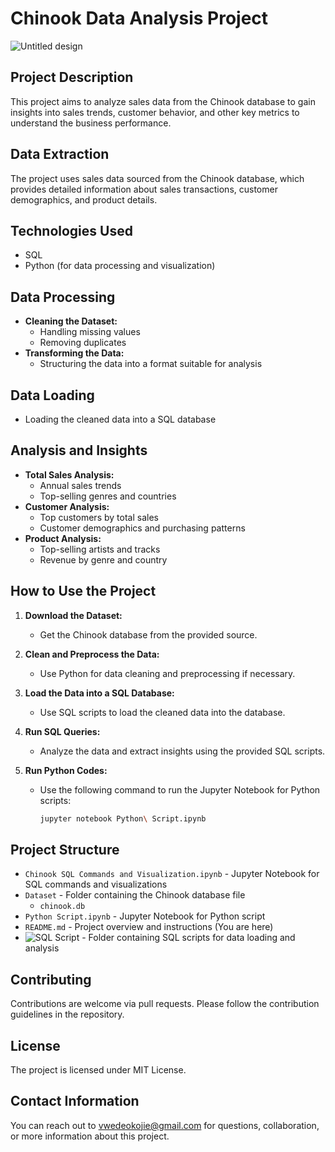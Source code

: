 # Chinook Data Analysis Project

![Untitled design](https://github.com/VwedeOkojie/Chinook/assets/161823174/f3e4db09-0ad4-4ea0-9441-4aba52f6a2f1)


## Project Description

This project aims to analyze sales data from the Chinook database to gain insights into sales trends, customer behavior, and other key metrics to understand the business performance.

## Data Extraction

The project uses sales data sourced from the Chinook database, which provides detailed information about sales transactions, customer demographics, and product details.

## Technologies Used

- SQL
- Python (for data processing and visualization)

## Data Processing

- **Cleaning the Dataset:**
  - Handling missing values
  - Removing duplicates
- **Transforming the Data:**
  - Structuring the data into a format suitable for analysis

## Data Loading

- Loading the cleaned data into a SQL database

## Analysis and Insights

- **Total Sales Analysis:**
  - Annual sales trends
  - Top-selling genres and countries
- **Customer Analysis:**
  - Top customers by total sales
  - Customer demographics and purchasing patterns
- **Product Analysis:**
  - Top-selling artists and tracks
  - Revenue by genre and country

## How to Use the Project

1. **Download the Dataset:**
   - Get the Chinook database from the provided source.
   
2. **Clean and Preprocess the Data:**
   - Use Python for data cleaning and preprocessing if necessary.
   
3. **Load the Data into a SQL Database:**
   - Use SQL scripts to load the cleaned data into the database.
   
4. **Run SQL Queries:**
   - Analyze the data and extract insights using the provided SQL scripts.

5. **Run Python Codes:**
   - Use the following command to run the Jupyter Notebook for Python scripts:
     ```sh
     jupyter notebook Python\ Script.ipynb
     ```

## Project Structure

- `Chinook SQL Commands and Visualization.ipynb` - Jupyter Notebook for SQL commands and visualizations
- `Dataset` - Folder containing the Chinook database file
  - `chinook.db`
- `Python Script.ipynb` - Jupyter Notebook for Python script
- `README.md` - Project overview and instructions (You are here)
- ![SQL Script](https://github.com/VwedeOkojie/Chinook/blob/be10354b39abd411633bfaa284b4169d47aa1318/SQL%20Script) - Folder containing SQL scripts for data loading and analysis

## Contributing

Contributions are welcome via pull requests. Please follow the contribution guidelines in the repository.

## License

The project is licensed under MIT License.

## Contact Information

You can reach out to [vwedeokojie@gmail.com](mailto:vwedeokojie@gmail.com) for questions, collaboration, or more information about this project.

